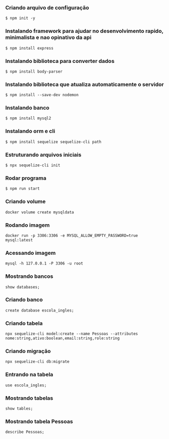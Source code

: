 ### Criando arquivo de configuração
```
$ npm init -y
```
### Instalando framework para ajudar no desenvolvimento rapido, minimalista e nao opinativo da api
```
$ npm install express 
```
### Instalando biblioteca para converter dados
```
$ npm install body-parser
```
### Instalando biblioteca que atualiza automaticamente o servidor
```
$ npm install --save-dev nodemon
```
### Instalando banco
```
$ npm install mysql2
```
### Instalando orm e cli
```
$ npm install sequelize sequelize-cli path
```
### Estruturando arquivos iniciais
```
$ npx sequelize-cli init
```
### Rodar programa
```
$ npm run start
```
### Criando volume 
```
docker volume create mysqldata
```
### Rodando imagem
```
docker run -p 3306:3306 -e MYSQL_ALLOW_EMPTY_PASSWORD=true mysql:latest
```
### Acessando imagem
```
mysql -h 127.0.0.1 -P 3306 -u root
```
### Mostrando bancos
```
show databases;
```
### Criando banco
```
create database escola_ingles;
```
### Criando tabela
```
npx sequelize-cli model:create --name Pessoas --attributes nome:string,ativo:boolean,email:string,role:string
```
### Criando migração
```
npx sequelize-cli db:migrate
```
### Entrando na tabela
```
use escola_ingles;
```
### Mostrando tabelas
```
show tables;
```
### Mostrando tabela Pessoas
```
describe Pessoas;
```